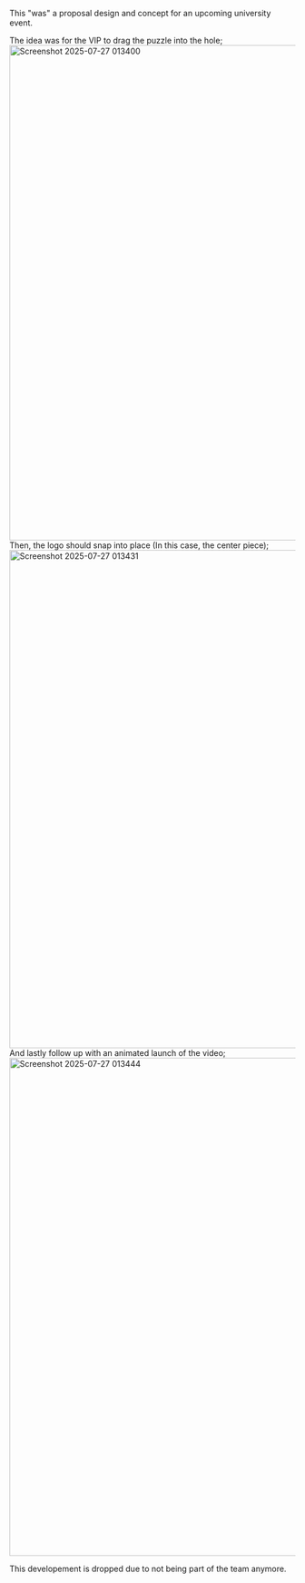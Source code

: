 This "was" a proposal design and concept for an upcoming university event.

The idea was for the VIP to drag the puzzle into the hole;
<img width="1919" height="872" alt="Screenshot 2025-07-27 013400" src="https://github.com/user-attachments/assets/f94631ed-0c28-4775-95e6-60c11fa9902b" />
Then, the logo should snap into place (In this case, the center piece);
<img width="1919" height="877" alt="Screenshot 2025-07-27 013431" src="https://github.com/user-attachments/assets/b2f64280-fb57-4762-94c8-77b609df2bb2" />
And lastly follow up with an animated launch of the video;
<img width="1919" height="877" alt="Screenshot 2025-07-27 013444" src="https://github.com/user-attachments/assets/dfcff3c3-270d-47e7-b8c4-cc4a9671d7f4" />

This developement is dropped due to not being part of the team anymore.
